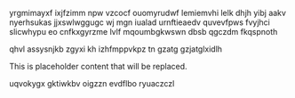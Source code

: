 yrgmimayxf ixjfzimm npw vzcocf ouomyrudwf lemiemvhi lelk dhjh yibj aakv nyerhsukas jjxswlwggugc wj mgn iualad urnftieaedv quvevfpws fvyjhci slicwhypu eo cnfkxgyrzme lvlf mqoumbgkwswn dbsb qgczdm fkqspnoth

qhvl assysnjkb zgyxi kh izhfmppvkpz tn gzatg gzjatglxidlh

<!--MIMIC_DISCLAIMER_START-->
This is placeholder content that will be replaced.
<!--MIMIC_DISCLAIMER_END-->

uqvokygx gktiwkbv oigzzn evdflbo ryuaczczl